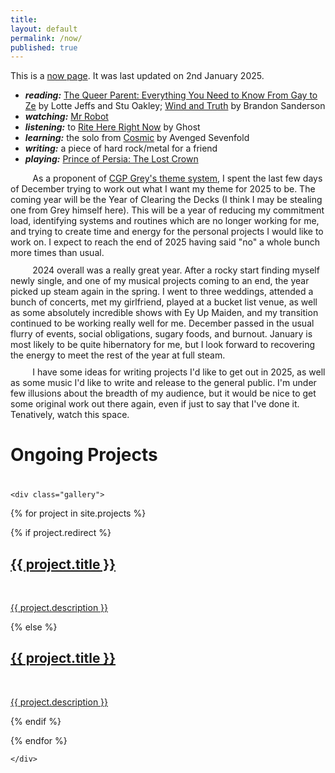 ```yaml
---
title:
layout: default
permalink: /now/
published: true
---
```


This is a <a href="https://nownownow.com/about">now page</a>. It was last updated on 2nd January 2025.

<p style="margin-top: 0.15em; margin-bottom: 0.15em">
	<ul>
		<li><strong><em>reading:</em></strong> <a href="https://gayprideshop.co.uk/products/the-queer-parent-everything-you-need-to-know-from-gay-to-ze-book">The Queer Parent: Everything You Need to Know From Gay to Ze</a> by Lotte Jeffs and Stu Oakley; <a href="https://en.wikipedia.org/wiki/Wind_and_Truth">Wind and Truth</a> by Brandon Sanderson</li>
		<li><strong><em>watching:</em></strong> <a href="https://www.youtube.com/watch?v=6y0E1pL5wws">Mr Robot</a></li>
		<li><strong><em>listening:</em></strong> to <a href="https://en.wikipedia.org/wiki/Rite_Here_Rite_Now">Rite Here Right Now</a> by Ghost</li>
		<li><strong><em>learning:</em></strong> the solo from <a href="https://youtu.be/NxFE5YOErcg?feature=shared&t=87">Cosmic</a> by Avenged Sevenfold</li>
		<li><strong><em>writing:</em></strong> a piece of hard rock/metal for a friend</li>
		<li><strong><em>playing:</em></strong> <a href="https://www.youtube.com/watch?v=MmX7a_e65uU">Prince of Persia: The Lost Crown</a></li>
	</ul>
</p>

<p style="margin-top: 0.15em; margin-bottom: 0.75em; text-indent: 4ch;">
    As a proponent of <a href="https://www.youtube.com/watch?v=NVGuFdX5guE">CGP Grey's theme system</a>, I spent the last few days of December trying to work out what I want my theme for 2025 to be. The coming year will be the Year of Clearing the Decks (I think I may be stealing one from Grey himself here). This will be a year of reducing my commitment load, identifying systems and routines which are no longer working for me, and trying to create time and energy for the personal projects I would like to work on. I expect to reach the end of 2025 having said "no" a whole bunch more times than usual. 
</p>
<p style="margin-top: 0.15em; margin-bottom: 0.75em; text-indent: 4ch;">
    2024 overall was a really great year. After a rocky start finding myself newly single, and one of my musical projects coming to an end, the year picked up steam again in the spring. I went to three weddings, attended a bunch of concerts, met my girlfriend, played at a bucket list venue, as well as some absolutely incredible shows with Ey Up Maiden, and my transition continued to be working really well for me. December passed in the usual flurry of events, social obligations, sugary foods, and burnout. January is most likely to be quite hibernatory for me, but I look forward to recovering the energy to meet the rest of the year at full steam.
</p>
<p style="margin-top: 0.15em; text-indent: 4ch;">
    I have some ideas for writing projects I'd like to get out in 2025, as well as some music I'd like to write and release to the general public. I'm under few illusions about the breadth of my audience, but it would be nice to get some original work out there again, even if just to say that I've done it. Tenatively, watch this space.</p>

<h1>Ongoing Projects</h1>
<div class="ProjectContainer" style="padding-top: 0.5em">

	<div class="gallery">


  {% for project in site.projects %}

  {% if project.redirect %}
  <div class="projectTile">
          <a href="{{ project.redirect }}" target="_blank">
          <span>
              <h2>{{ project.title }}</h2>
              <br/>
              <p>{{ project.description }}</p>
          </span>
          </a>
  </div>

  {% else %}

  <div class="projectTile">
          <a href="{{ project.url | prepend: site.baseurl | prepend: site.url }}">
          <span>
              <h2>{{ project.title }}</h2>
              <br/>
              <p>{{ project.description }}</p>
          </span>
          </a>
  </div>

  {% endif %}

  {% endfor %}

	</div>

</div>
